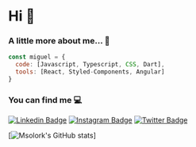 # Hi 👋

### A little more about me... 🚀
```js
const miguel = {
  code: [Javascript, Typescript, CSS, Dart],
  tools: [React, Styled-Components, Angular]
}
```

### You can find me 💻

[![Linkedin Badge](https://img.shields.io/badge/-soymiguelmartinez-blue?style=flat-square&logo=Linkedin&logoColor=white&link=https://www.linkedin.com/in/soymiguelmartinez/)](https://www.linkedin.com/in/soymiguelmartinez/)
[![Instagram Badge](https://img.shields.io/badge/-msolork-purple?style=flat-square&logo=instagram&logoColor=white&link=https://instagram.com/msolork/)](https://instagram.com/msolork)
[![Twitter Badge](https://img.shields.io/badge/-msolork-blue?style=flat-square&logo=Twitter&logoColor=white&link=https://twitter.com/msolork)](https://twitter.com/msolork)


[![Msolork's GitHub stats](https://github-readme-stats.vercel.app/api?username=msolork&show_icons=true&theme=gotham)]
